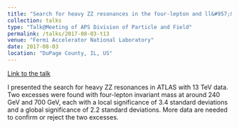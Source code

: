 ```yaml
---
title: "Search for heavy ZZ resonances in the four-lepton and ll&#957;&#957; final states with the ATLAS detector"
collection: talks
type: "Talk@Meeting of APS Division of Particle and Field"
permalink: /talks/2017-08-03-t13
venue: "Fermi Accelerator National Laboratory"
date: 2017-08-03
location: "DuPage County, IL, US"
---
```


[Link to the talk](https://indico.fnal.gov/event/11999/session/14/contribution/98/material/slides/0.pdf)

I presented the search for heavy ZZ resonances in ATLAS with 13 TeV data. Two excesses were found with four-lepton invariant mass at around 240 GeV and 700 GeV, each with a local significance of 3.4 standard deviations and a global significance of 2.2 standard deviations. More data are needed to confirm or reject the two excesses.
